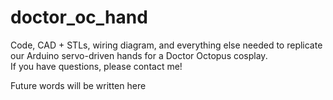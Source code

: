 # doctor_oc_hand
Code, CAD + STLs, wiring diagram, and everything else needed to replicate our Arduino servo-driven hands for a Doctor Octopus cosplay.  
If you have questions, please contact me!

Future words will be written here
